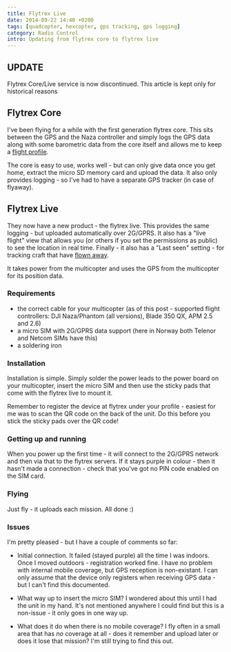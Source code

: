 ```yaml
---
title: Flytrex Live
date: 2014-09-22 14:40 +0200
tags: [quadcopter, hexcopter, gps tracking, gps logging]
category: Radio Control
intro: Updating from flytrex core to flytrex live
---
```


## UPDATE

Flytrex Core/Live service is now discontinued. This article is kept only for historical reasons

## Flytrex Core

I've been flying for a while with the first generation flytrex core.
This sits between the GPS and the Naza controller and simply logs the GPS data along with some barometric data from the
core itself and allows me to keep a [flight profile](http://www.flytrex.com/chrissearle/).

The core is easy to use, works well - but can only give data once you get home, extract the micro SD memory card and upload
the data. It also only provides logging - so I've had to have a separate GPS tracker (in case of flyaway).

## Flytrex Live

They now have a new product - the flytrex live. This provides
the same logging - but uploaded automatically over 2G/GPRS. It also has a "live flight" view that allows you (or others if you
set the permissions as public) to see the location in real time. Finally - it also has a "Last seen" setting - for tracking
craft that have [flown away](http://www.google.com/search?q=dji+flyaway).

It takes power from the multicopter and uses the GPS from the multicopter for its position data.

### Requirements

- the correct cable for your multicopter (as of this post - supported flight controllers: DJI Naza/Phantom (all versions),
  Blade 350 QX, APM 2.5 and 2.6)
- a micro SIM with 2G/GPRS data support (here in Norway both Telenor and Netcom SIMs have this)
- a soldering iron

### Installation

Installation is simple. Simply solder the power leads to the power board on your multicopter, insert the micro SIM and then
use the sticky pads that come with the flytrex live to mount it.

Remember to register the device at flytrex under your profile - easiest for me was to scan the QR code on the back of the unit.
Do this before you stick the sticky pads over the QR code!

### Getting up and running

When you power up the first time - it will connect to the 2G/GPRS network and then via that to the flytrex servers.
If it stays purple in colour - then it hasn't made a connection - check that you've got no PIN code enabled on the SIM card.

### Flying

Just fly - it uploads each mission. All done :)

### Issues

I'm pretty pleased - but I have a couple of comments so far:

- Initial connection. It failed (stayed purple) all the time I was indoors. Once I moved outdoors - registration worked fine.
  I have no problem with internal mobile coverage, but GPS reception is non-existant. I can only assume that the device only registers
  when receiving GPS data - but I can't find this documented.

- What way up to insert the micro SIM? I wondered about this until I had the unit in my hand. It's not mentioned anywhere
  I could find but this is a non-issue - it only goes in one way up.

- What does it do when there is no mobile coverage? I fly often in a small area that has _no_ coverage at all - does it remember
  and upload later or does it lose that mission? I'm still trying to find this out.
